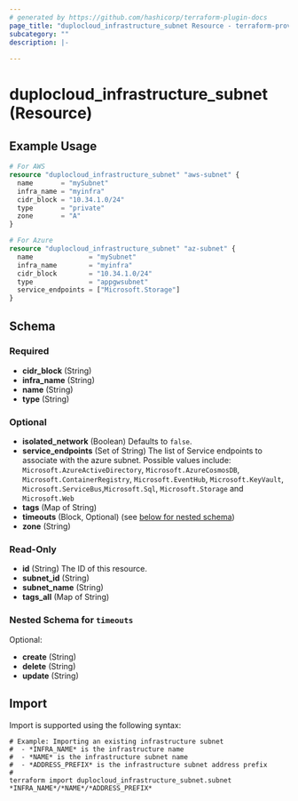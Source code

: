 ```yaml
---
# generated by https://github.com/hashicorp/terraform-plugin-docs
page_title: "duplocloud_infrastructure_subnet Resource - terraform-provider-duplocloud"
subcategory: ""
description: |-
  
---
```


# duplocloud_infrastructure_subnet (Resource)



## Example Usage

```terraform
# For AWS
resource "duplocloud_infrastructure_subnet" "aws-subnet" {
  name       = "mySubnet"
  infra_name = "myinfra"
  cidr_block = "10.34.1.0/24"
  type       = "private"
  zone       = "A"
}

# For Azure
resource "duplocloud_infrastructure_subnet" "az-subnet" {
  name              = "mySubnet"
  infra_name        = "myinfra"
  cidr_block        = "10.34.1.0/24"
  type              = "appgwsubnet"
  service_endpoints = ["Microsoft.Storage"]
}
```

<!-- schema generated by tfplugindocs -->
## Schema

### Required

- **cidr_block** (String)
- **infra_name** (String)
- **name** (String)
- **type** (String)

### Optional

- **isolated_network** (Boolean) Defaults to `false`.
- **service_endpoints** (Set of String) The list of Service endpoints to associate with the azure subnet. Possible values include: `Microsoft.AzureActiveDirectory`, `Microsoft.AzureCosmosDB`, `Microsoft.ContainerRegistry`, `Microsoft.EventHub`, `Microsoft.KeyVault`, `Microsoft.ServiceBus`,`Microsoft.Sql`, `Microsoft.Storage` and `Microsoft.Web`
- **tags** (Map of String)
- **timeouts** (Block, Optional) (see [below for nested schema](#nestedblock--timeouts))
- **zone** (String)

### Read-Only

- **id** (String) The ID of this resource.
- **subnet_id** (String)
- **subnet_name** (String)
- **tags_all** (Map of String)

<a id="nestedblock--timeouts"></a>
### Nested Schema for `timeouts`

Optional:

- **create** (String)
- **delete** (String)
- **update** (String)

## Import

Import is supported using the following syntax:

```shell
# Example: Importing an existing infrastructure subnet
#  - *INFRA_NAME* is the infrastructure name
#  - *NAME* is the infrastructure subnet name
#  - *ADDRESS_PREFIX* is the infrastructure subnet address prefix
#
terraform import duplocloud_infrastructure_subnet.subnet *INFRA_NAME*/*NAME*/*ADDRESS_PREFIX*
```
